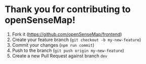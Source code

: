 Thank you for contributing to openSenseMap!
=========================================

1. Fork it (https://github.com/openSenseMap/frontend)
2. Create your feature branch (`git checkout -b my-new-feature`)
3. Commit your changes (`npm run commit`)
4. Push to the branch (`git push origin my-new-feature`)
5. Create a new Pull Request against branch `dev`
